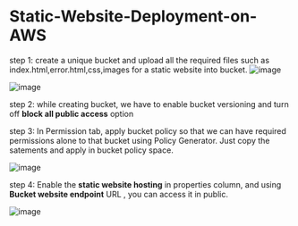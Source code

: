 # Static-Website-Deployment-on-AWS

step 1: create a unique bucket and upload all the required files such as index.html,error.html,css,images for a static website into bucket.
![image](https://github.com/user-attachments/assets/e563a3d7-de4d-4a1b-9013-ca6e8d08cf21)

![image](https://github.com/user-attachments/assets/cef5f639-6f17-46bd-88f0-1e9f22ac75fa)

step 2: while creating bucket, we have to enable bucket versioning and turn off **block all public access** option

step 3: In Permission tab, apply bucket policy so that we can have required permissions alone to that bucket using Policy Generator. Just copy the satements and apply in bucket policy space.

![image](https://github.com/user-attachments/assets/27d856e0-dd4c-4bdf-bfff-0e7db22538d5)

step 4: Enable the **static website hosting** in properties column, and using **Bucket website endpoint** URL , you can access it in public.

![image](https://github.com/user-attachments/assets/d4416623-ef94-496d-9600-92138399da67)


